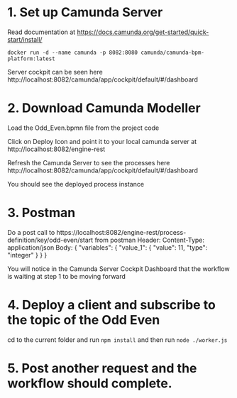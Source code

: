 # 1. Set up Camunda Server

Read documentation at https://docs.camunda.org/get-started/quick-start/install/

```docker pull camunda/camunda-bpm-platform:latest
docker run -d --name camunda -p 8082:8080 camunda/camunda-bpm-platform:latest
```

Server cockpit can be seen here
http://localhost:8082/camunda/app/cockpit/default/#/dashboard

# 2. Download Camunda Modeller

Load the Odd_Even.bpmn file from the project code

Click on Deploy Icon and point it to your local camunda server at http://localhost:8082/engine-rest

Refresh the Camunda Server to see the processes here
http://localhost:8082/camunda/app/cockpit/default/#/dashboard

You should see the deployed process instance

# 3. Postman

Do a post call to https://localhost:8082/engine-rest/process-definition/key/odd-even/start from postman
Header: Content-Type: application/json
Body: {
"variables": {
"value_1": {
"value": 11,
"type": "integer"
}
}
}

You will notice in the Camunda Server Cockpit Dashboard that the workflow is waiting at step 1 to be moving forward

# 4. Deploy a client and subscribe to the topic of the Odd Even

cd to the current folder and run `npm install` and then run `node ./worker.js`

# 5. Post another request and the workflow should complete.
